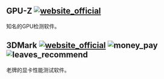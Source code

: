 ## GPU-Z [![website_official](https://gitbook07.oss-cn-hangzhou.aliyuncs.com/website_official.svg)](http://www.techpowerup.com/gpuz/)

知名的GPU检测软件。

## 3DMark [![website_official](https://gitbook07.oss-cn-hangzhou.aliyuncs.com/website_official.svg)](https://www.3dmark.com/) ![money_pay](https://gitbook07.oss-cn-hangzhou.aliyuncs.com/money_pay.svg) ![leaves_recommend](https://gitbook07.oss-cn-hangzhou.aliyuncs.com/leaves_rec.svg)

老牌的显卡性能测试软件。





